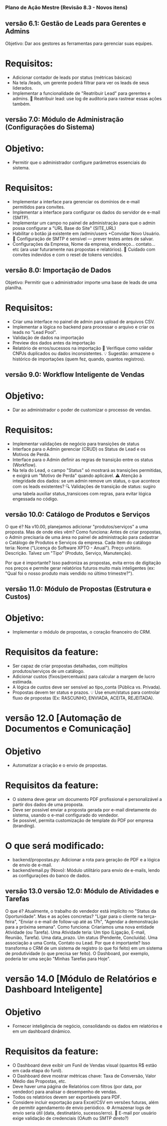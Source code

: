 ### Plano de Ação Mestre (Revisão 8.3 - Novos itens) 
## versão 6.1: Gestão de Leads para Gerentes e Admins
Objetivo: Dar aos gestores as ferramentas para gerenciar suas equipes.

# Requisitos:
- Adicionar contador de leads por status (métricas básicas)
- Na tela /leads, um gerente poderá filtrar para ver os leads de seus liderados.
- Implementar a funcionalidade de "Reatribuir Lead" para gerentes e admins.
🔄 Reatribuir lead: use log de auditoria para rastrear essas ações também.

## versão 7.0: Módulo de Administração (Configurações do Sistema)
# Objetivo:
- Permitir que o administrador configure parâmetros essenciais do sistema.

# Requisitos:
- Implementar a interface para gerenciar os domínios de e-mail permitidos para convites.
- Implementar a interface para configurar os dados do servidor de e-mail (SMTP).
- Implementar um campo no painel de administração para que o admin possa configurar a "URL Base do Site" (SITE_URL)
- Habilitar o botão já existente em /admin/users +Convidar Novo Usuário.
📨 Configuração de SMTP é sensível — prever testes antes de salvar.
- Configurações da Empresa, Nome da empresa, endereço... contato... etc (ara usar futuramente nas propostas e relatórios).
👮 Cuidado com convites indevidos e com o reset de tokens vencidos.

## versão 8.0: Importação de Dados
Objetivo: Permitir que o administrador importe uma base de leads de uma planilha.

# Requisitos:
- Criar uma interface no painel de admin para upload de arquivos CSV.
- Implementar a lógica no backend para processar o arquivo e criar os leads no "Lead Pool".
- Validação de dados na importação
- Preview dos dados antes da importação
- Relatório de erros/sucessos na importação
👀 Verifique como validar CNPJs duplicados ou dados inconsistentes.
💡 Sugestão: armazene o histórico de importações (quem fez, quando, quantos registros).

## versão 9.0: Workflow Inteligente de Vendas
# Objetivo:
- Dar ao administrador o poder de customizar o processo de vendas.

# Requisitos:
- Implementar validações de negócio para transições de status
- Interface para o Admin gerenciar (CRUD) os Status de Lead e os Motivos de Perda.
- Interface para o Admin definir as regras de transição entre os status (Workflow).
- Na tela do Lead, o campo "Status" só mostrará as transições permitidas, e exigirá um "Motivo de Perda" quando aplicável.
⚠️ Atenção à integridade dos dados: se um admin remove um status, o que acontece com os leads existentes?
🔍 Validações de transição de status: sugiro uma tabela auxiliar status_transicoes com regras, para evitar lógica engessada no código.

## versão 10.0: Catálogo de Produtos e Serviços
O que é? Na v10.00, planejamos adicionar "produtos/serviços" a uma proposta. Mas de onde eles vêm?
Como funciona: Antes de criar propostas, o Admin precisaria de uma área no painel de administração para cadastrar o Catálogo de Produtos e Serviços da empresa. Cada item do catálogo teria:
Nome ("Licença do Software XPTO - Anual").
Preço unitário.
Descrição.
Talvez um "Tipo" (Produto, Serviço, Manutenção).

Por que é importante? Isso padroniza as propostas, evita erros de digitação nos preços e permite gerar relatórios futuros muito mais inteligentes (ex: "Qual foi o nosso produto mais vendido no último trimestre?").

## versão 11.0: Módulo de Propostas (Estrutura e Custos)
# Objetivo:
- Implementar o módulo de propostas, o coração financeiro do CRM.

# Requisitos da feature:
- Ser capaz de criar propostas detalhadas, com múltiplos produtos/serviços de um catálogo.
- Adicionar custos (fixos/percentuais) para calcular a margem de lucro estimada.
- A lógica de custos deve ser sensível ao tipo_conta (Pública vs. Privada).
- Propostas devem ter status e prazos.
💡 Use enum/status para controlar fluxo de propostas (Ex: RASCUNHO, ENVIADA, ACEITA, REJEITADA).

# versão 12.0 [Automação de Documentos e Comunicação]
# Objetivo
- Automatizar a criação e o envio de propostas.

# Requisitos da feature:
- O sistema deve gerar um documento PDF profissional e personalizável a partir dos dados de uma proposta.
- Deve ser possível enviar a proposta gerada por e-mail diretamente do sistema, usando o e-mail configurado do vendedor.
- Se possível, permita customização de template do PDF por empresa (branding).

# O que será modificado:
- backend/propostas.py: Adicionar a rota para geração de PDF e a lógica de envio de e-mail.
- backend/email.py (Novo): Módulo utilitário para envio de e-mails, lendo as configurações do banco de dados.

## versão 13.0 versão 12.0: Módulo de Atividades e Tarefas
O que é? Atualmente, o trabalho do vendedor está implícito no "Status da Oportunidade". Mas e as ações concretas? "Ligar para o cliente na terça-feira", "Enviar o e-mail de follow-up até as 17h", "Agendar a demonstração para a próxima semana".
Como funciona: Criaríamos uma nova entidade Atividade (ou Tarefa). Uma Atividade teria:
Um tipo (Ligação, E-mail, Reunião, Tarefa).
Uma data_prazo.
Um status (Pendente, Concluída).
Uma associação a uma Conta, Contato ou Lead.
Por que é importante? Isso transforma o CRM de um sistema de registro (o que foi feito) em um sistema de produtividade (o que precisa ser feito). O Dashboard, por exemplo, poderia ter uma seção "Minhas Tarefas para Hoje".


# versão 14.0 [Módulo de Relatórios e Dashboard Inteligente]
# Objetivo
- Fornecer inteligência de negócio, consolidando os dados em relatórios e em um dashboard dinâmico.

# Requisitos da feature:
- O Dashboard deve exibir um Funil de Vendas visual (quantos R$ estão em cada etapa do funil).
- O Dashboard deve mostrar métricas chave: Taxa de Conversão, Valor Médio das Propostas, etc.
- Deve haver uma página de Relatórios com filtros (por data, por vendedor) para analisar o desempenho de vendas.
- Todos os relatórios devem ser exportáveis para PDF.
 - Considere incluir exportação para Excel/CSV em versões futuras, além de permitir agendamento de envio periódico.
⚙️ Armazenar logs de envio seria útil (data, destinatário, sucesso/erro).
📨 E-mail por usuário exige validação de credenciais (OAuth ou SMTP direto?)
